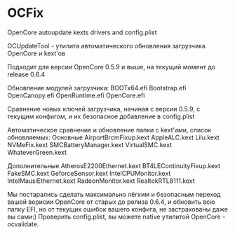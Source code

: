 # OCFix
 OpenCore autoupdate kexts drivers and config.plist

OCUpdateTool - утилита автоматического обновления загрузчика OpenCore и kext'ов

Подходит для версии OpenCore 0.5.9 и выше, на текущий момент до release 0.6.4

Обновление модулей загрузчика:
BOOTx64.efi
Bootstrap.efi
OpenCanopy.efi
OpenRuntime.efi
OpenCore.efi

Сравнение новых ключей загрузчика, начиная с версии 0.5.9, с текущим конфигом, и их безопасное добавление в config.plist

Автоматическое сравнение и обновление папки с kext'ами, список обновляемых:
Основные
AirportBrcmFixup.kext
AppleALC.kext
Lilu.kext
NVMeFix.kext
SMCBatteryManager.kext
VirtualSMC.kext
WhateverGreen.kext

Дополнительные
AtherosE2200Ethernet.kext
BT4LEContinuityFixup.kext
FakeSMC.kext
GeforceSensor.kext
IntelCPUMonitor.kext
IntelMausiEthernet.kext
RadeonMonitor.kext
RealtekRTL8111.kext

Мы постарались сделать максимально лёгким и безопасным переход вашей верисии OpenCore от старых до релиза 0.6.4, и обновить всю папку EFI, но от текущих ошибок вашего конфига, не застрахованы даже вы сами:) Проверить config.plist, вы можете native утилитой OpenCore - ocvalidate.
